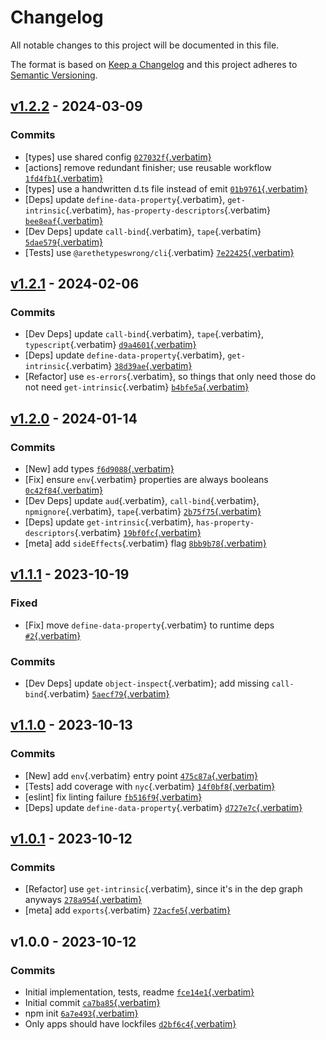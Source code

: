 # Changelog

All notable changes to this project will be documented in this file.

The format is based on [Keep a
Changelog](https://keepachangelog.com/en/1.0.0/) and this project
adheres to [Semantic Versioning](https://semver.org/spec/v2.0.0.html).

## [v1.2.2](https://github.com/ljharb/set-function-length/compare/v1.2.1...v1.2.2) - 2024-03-09

### Commits

- \[types\] use shared config
  [`027032f`{.verbatim}](https://github.com/ljharb/set-function-length/commit/027032fe9cc439644a07248ea6a8d813fcc767cb)
- \[actions\] remove redundant finisher; use reusable workflow
  [`1fd4fb1`{.verbatim}](https://github.com/ljharb/set-function-length/commit/1fd4fb1c58bd5170f0dcff7e320077c0aa2ffdeb)
- \[types\] use a handwritten d.ts file instead of emit
  [`01b9761`{.verbatim}](https://github.com/ljharb/set-function-length/commit/01b9761742c95e1118e8c2d153ce2ae43d9731aa)
- \[Deps\] update `define-data-property`{.verbatim},
  `get-intrinsic`{.verbatim}, `has-property-descriptors`{.verbatim}
  [`bee8eaf`{.verbatim}](https://github.com/ljharb/set-function-length/commit/bee8eaf7749f325357ade85cffeaeef679e513d4)
- \[Dev Deps\] update `call-bind`{.verbatim}, `tape`{.verbatim}
  [`5dae579`{.verbatim}](https://github.com/ljharb/set-function-length/commit/5dae579fdc3aab91b14ebb58f9c19ee3f509d434)
- \[Tests\] use `@arethetypeswrong/cli`{.verbatim}
  [`7e22425`{.verbatim}](https://github.com/ljharb/set-function-length/commit/7e22425d15957fd3d6da0b6bca4afc0c8d255d2d)

## [v1.2.1](https://github.com/ljharb/set-function-length/compare/v1.2.0...v1.2.1) - 2024-02-06

### Commits

- \[Dev Deps\] update `call-bind`{.verbatim}, `tape`{.verbatim},
  `typescript`{.verbatim}
  [`d9a4601`{.verbatim}](https://github.com/ljharb/set-function-length/commit/d9a460199c4c1fa37da9ebe055e2c884128f0738)
- \[Deps\] update `define-data-property`{.verbatim},
  `get-intrinsic`{.verbatim}
  [`38d39ae`{.verbatim}](https://github.com/ljharb/set-function-length/commit/38d39aed13a757ed36211d5b0437b88485090c6b)
- \[Refactor\] use `es-errors`{.verbatim}, so things that only need
  those do not need `get-intrinsic`{.verbatim}
  [`b4bfe5a`{.verbatim}](https://github.com/ljharb/set-function-length/commit/b4bfe5ae0953b906d55b85f867eca5e7f673ebf4)

## [v1.2.0](https://github.com/ljharb/set-function-length/compare/v1.1.1...v1.2.0) - 2024-01-14

### Commits

- \[New\] add types
  [`f6d9088`{.verbatim}](https://github.com/ljharb/set-function-length/commit/f6d9088b9283a3112b21c6776e8bef6d1f30558a)
- \[Fix\] ensure `env`{.verbatim} properties are always booleans
  [`0c42f84`{.verbatim}](https://github.com/ljharb/set-function-length/commit/0c42f84979086389b3229e1b4272697fd352275a)
- \[Dev Deps\] update `aud`{.verbatim}, `call-bind`{.verbatim},
  `npmignore`{.verbatim}, `tape`{.verbatim}
  [`2b75f75`{.verbatim}](https://github.com/ljharb/set-function-length/commit/2b75f75468093a4bb8ce8ca989b2edd2e80d95d1)
- \[Deps\] update `get-intrinsic`{.verbatim},
  `has-property-descriptors`{.verbatim}
  [`19bf0fc`{.verbatim}](https://github.com/ljharb/set-function-length/commit/19bf0fc4ffaa5ad425acbfa150516be9f3b6263a)
- \[meta\] add `sideEffects`{.verbatim} flag
  [`8bb9b78`{.verbatim}](https://github.com/ljharb/set-function-length/commit/8bb9b78c11c621123f725c9470222f43466c01d0)

## [v1.1.1](https://github.com/ljharb/set-function-length/compare/v1.1.0...v1.1.1) - 2023-10-19

### Fixed

- \[Fix\] move `define-data-property`{.verbatim} to runtime deps
  [`#2`{.verbatim}](https://github.com/ljharb/set-function-length/issues/2)

### Commits

- \[Dev Deps\] update `object-inspect`{.verbatim}; add missing
  `call-bind`{.verbatim}
  [`5aecf79`{.verbatim}](https://github.com/ljharb/set-function-length/commit/5aecf79e7d6400957a5d9bd9ac20d4528908ca18)

## [v1.1.0](https://github.com/ljharb/set-function-length/compare/v1.0.1...v1.1.0) - 2023-10-13

### Commits

- \[New\] add `env`{.verbatim} entry point
  [`475c87a`{.verbatim}](https://github.com/ljharb/set-function-length/commit/475c87aa2f59b700aaed589d980624ec596acdcb)
- \[Tests\] add coverage with `nyc`{.verbatim}
  [`14f0bf8`{.verbatim}](https://github.com/ljharb/set-function-length/commit/14f0bf8c145ae60bf14a026420a06bb7be132c36)
- \[eslint\] fix linting failure
  [`fb516f9`{.verbatim}](https://github.com/ljharb/set-function-length/commit/fb516f93c664057138c53559ef63c8622a093335)
- \[Deps\] update `define-data-property`{.verbatim}
  [`d727e7c`{.verbatim}](https://github.com/ljharb/set-function-length/commit/d727e7c6c9a40d7bf26797694e500ea68741feea)

## [v1.0.1](https://github.com/ljharb/set-function-length/compare/v1.0.0...v1.0.1) - 2023-10-12

### Commits

- \[Refactor\] use `get-intrinsic`{.verbatim}, since it's in the dep
  graph anyways
  [`278a954`{.verbatim}](https://github.com/ljharb/set-function-length/commit/278a954a06cd849051c569ff7aee56df6798933e)
- \[meta\] add `exports`{.verbatim}
  [`72acfe5`{.verbatim}](https://github.com/ljharb/set-function-length/commit/72acfe5a0310071fb205a72caba5ecbab24336a0)

## v1.0.0 - 2023-10-12

### Commits

- Initial implementation, tests, readme
  [`fce14e1`{.verbatim}](https://github.com/ljharb/set-function-length/commit/fce14e17586460e4f294405173be72b6ffdf7e5f)
- Initial commit
  [`ca7ba85`{.verbatim}](https://github.com/ljharb/set-function-length/commit/ca7ba857c7c283f9d26e21f14e71cd388f2cb722)
- npm init
  [`6a7e493`{.verbatim}](https://github.com/ljharb/set-function-length/commit/6a7e493927736cebcaf5c1a84e69b8e6b7b744d8)
- Only apps should have lockfiles
  [`d2bf6c4`{.verbatim}](https://github.com/ljharb/set-function-length/commit/d2bf6c43de8a51b02a0aa53e8d62cb50c4a2b0da)
